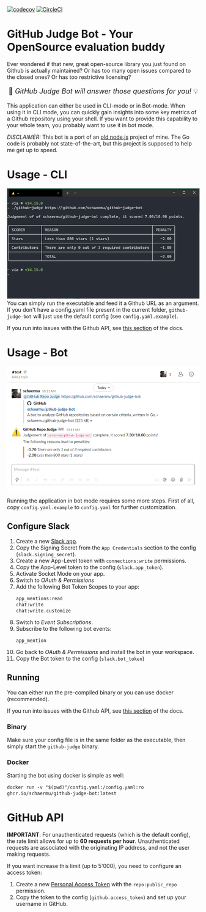 [![codecov](https://codecov.io/gh/schaermu/github-judge-bot/branch/main/graph/badge.svg?token=X6R1PQU7GT)](https://codecov.io/gh/schaermu/github-judge-bot) [![CircleCI](https://circleci.com/gh/schaermu/github-judge-bot.svg?style=shield )](https://circleci.com/gh/schaermu/github-judge-bot)
# GitHub Judge Bot - Your OpenSource evaluation buddy
Ever wondered if that new, great open-source library you just found on Github is actually maintained? Or has too many open issues compared to the closed ones? Or has too restrictive licensing?

<p style="text-align: center; font-size: 18px;">🤖 <span style="font-style: italic">GitHub Judge Bot will answer those questions for you!</span> 💡</p>

This application can either be used in CLI-mode or in Bot-mode. When using it in CLI mode, you can quickly gain insights into some key metrics of a Github repository using your shell. If you want to provide this capability to your whole team, you probably want to use it in bot mode.

*DISCLAIMER:* This bot is a port of an [old node.js](https://github.com/schaermu/repolyzer-slackbot) project of mine. The Go code is probably not state-of-the-art, but this project is supposed to help me get up to speed.

# Usage - CLI
![](docs/screencap-stdout-reporter.png)
You can simply run the executable and feed it a Github URL as an argument. If you don't have a config.yaml file present in the current folder, `github-judge-bot` will just use the default config (see `config.yaml.example`).

If you run into issues with the Github API, see [this section](#github-api) of the docs.

# Usage - Bot
![](docs/screencap-slack-reporter.png)

Running the application in bot mode requires some more steps. First of all, copy `config.yaml.example` to `config.yaml` for further customization.

## Configure Slack
1) Create a new [Slack app](https://api.slack.com/apps).
2) Copy the Signing Secret from the `App Credentials` section to the config (`slack.signing_secret`).
3) Create a new App-Level token with `connections:write` permissions.
4) Copy the App-Level token to the config (`slack.app_token`).
5) Activate Socket Mode on your app.
6) Switch to *OAuth & Permissions*
7) Add the following Bot Token Scopes to your app:
    ```
    app_mentions:read
    chat:write
    chat:write.customize
    ```
8) Switch to *Event Subscriptions*.
9) Subscribe to the following bot events:
    ```
    app_mention
    ```
10) Go back to *OAuth & Permissions* and install the bot in your workspace.
11) Copy the Bot token to the config (`slack.bot_token`)

## Running
You can either run the pre-compiled binary or you can use docker (recommended).

If you run into issues with the Github API, see [this section](#github-api) of the docs.

### Binary
Make sure your config file is in the same folder as the executable, then simply start the `github-judge` binary.

### Docker
Starting the bot using docker is simple as well:
```
docker run -v "$(pwd)"/config.yaml:/config.yaml:ro ghcr.io/schaermu/github-judge-bot:latest
```

# GitHub API

**IMPORTANT**: For unauthenticated requests (which is the default config), the rate limit allows for up to **60 requests per hour**. Unauthenticated requests are associated with the originating IP address, and not the user making requests.

If you want increase this limit (up to 5'000), you need to configure an access token:

1) Create a new [Personal Access Token](https://github.com/settings/tokens) with the `repo:public_repo` permission.
2) Copy the token to the config (`github.access_token`) and set up your username in GitHub.
